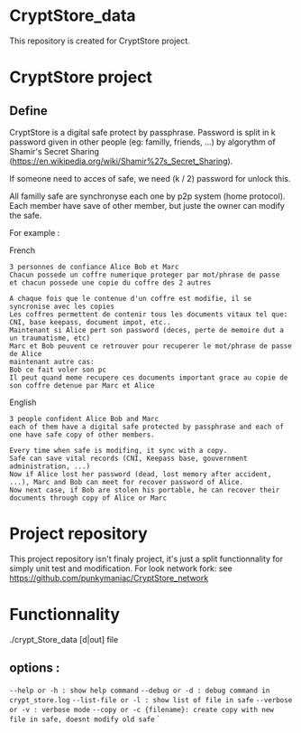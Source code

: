 # CryptStore_data
This repository is created for CryptStore project.

# CryptStore project

## Define
CryptStore is a digital safe protect by passphrase.
Password is split in k password given in other people (eg: familly, friends, ...)
by algorythm of Shamir's Secret Sharing (https://en.wikipedia.org/wiki/Shamir%27s_Secret_Sharing).

If someone need to acces of safe, we need (k / 2) password for unlock this.

All familly safe are synchronyse each one by p2p system (home protocol).
Each member have save of other member, but juste the owner can modify the safe.

For example :

French
```
3 personnes de confiance Alice Bob et Marc
Chacun possede un coffre numerique proteger par mot/phrase de passe
et chacun possede une copie du coffre des 2 autres

A chaque fois que le contenue d'un coffre est modifie, il se syncronise avec les copies
Les coffres permettent de contenir tous les documents vitaux tel que: CNI, base keepass, document impot, etc..
Maintenant si Alice pert son password (deces, perte de memoire dut a un traumatisme, etc)
Marc et Bob peuvent ce retrouver pour recuperer le mot/phrase de passe de Alice
maintenant autre cas:
Bob ce fait voler son pc
Il peut quand meme recupere ces documents important grace au copie de son coffre detenue par Marc et Alice
```

English
```
3 people confident Alice Bob and Marc
each of them have a digital safe protected by passphrase and each of one have safe copy of other members.

Every time when safe is modifing, it sync with a copy.
Safe can save vital records (CNI, Keepass base, gouvernment administration, ...)
Now if Alice lost her password (dead, lost memory after accident, ...), Marc and Bob can meet for recover password of Alice.
Now next case, if Bob are stolen his portable, he can recover their documents through copy of Alice or Marc
```

# Project repository
This project repository isn't finaly project, it's just a split functionnality for
simply unit test and modification.
For look network fork: see https://github.com/punkymaniac/CryptStore_network

# Functionnality
./crypt_Store_data [d|out] file

## options :
`--help or -h : show help command`
`--debug or -d : debug command in crypt_store.log`
`--list-file or -l : show list of file in safe`
`--verbose or -v : verbose mode`
`--copy or -c {filename}: create copy with new file in safe, doesnt modify old safe`
`
